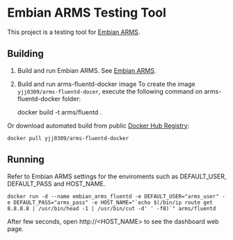 Embian ARMS Testing Tool
=====================
This project is a testing tool for [Embian ARMS](https://github.com/kyoungmo-yang/embian-arms-docker).

Building
-----

1. Build and run Embian ARMS.
See [Embian ARMS](https://github.com/kyoungmo-yang/embian-arms-docker).

2. Build and run arms-fluentd-docker image
To create the image `yjj0309/arms-fluentd-docer`, execute the following command on arms-fluentd-docker folder:

    docker build -t arms/fluentd .

Or download automated build from public [Docker Hub Registry](https://registry.hub.docker.com/u/yjj0309/arms-fluentd-docker/):

    docker pull yjj0309/arms-fluentd-docker


Running
--------------------------
Refer to Embian ARMS settings for the enviroments such as DEFAULT_USER, DEFAULT_PASS and HOST_NAME.

    docker run -d --name embian_arms_fluentd -e DEFAULT_USER="arms_user" -e DEFAULT_PASS="arms_pass" -e HOST_NAME="`echo $(/bin/ip route get 8.8.8.8 | /usr/bin/head -1 | /usr/bin/cut -d' ' -f8)`" arms/fluentd


After few seconds, open http://<HOST_NAME> to see the dashboard web page.
